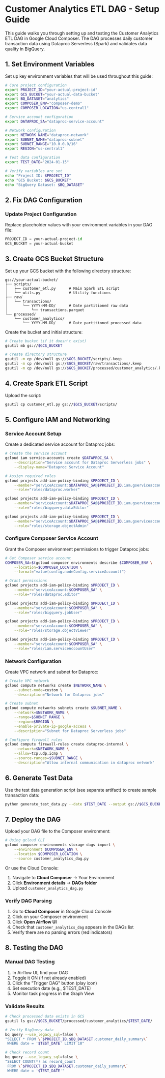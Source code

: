 # Customer Analytics ETL DAG - Setup Guide

This guide walks you through setting up and testing the Customer Analytics ETL DAG in Google Cloud Composer. The DAG processes daily customer transaction data using Dataproc Serverless (Spark) and validates data quality in BigQuery.

## 1. Set Environment Variables

Set up key environment variables that will be used throughout this guide:

```bash
# Core project configuration
export PROJECT_ID="your-actual-project-id"
export GCS_BUCKET="your-actual-data-bucket"
export BQ_DATASET="analytics"
export COMPOSER_ENV="composer-demo"
export COMPOSER_LOCATION="us-central1"

# Service account configuration
export DATAPROC_SA="dataproc-service-account"

# Network configuration
export NETWORK_NAME="dataproc-network"
export SUBNET_NAME="dataproc-subnet"
export SUBNET_RANGE="10.0.0.0/16"
export REGION="us-central1"

# Test data configuration  
export TEST_DATE="2024-01-15"

# Verify variables are set
echo "Project ID: $PROJECT_ID"
echo "GCS Bucket: $GCS_BUCKET"
echo "BigQuery Dataset: $BQ_DATASET"
```

## 2. Fix DAG Configuration

### Update Project Configuration
Replace placeholder values with your environment variables in your DAG file:

```python
PROJECT_ID = your-actual-project-id
GCS_BUCKET = your-actual-bucket
```

## 3. Create GCS Bucket Structure

Set up your GCS bucket with the following directory structure:

```
gs://your-actual-bucket/
├── scripts/
│   ├── customer_etl.py      # Main Spark ETL script
│   └── utils.py             # Utility functions
├── raw/
│   └── transactions/
│       └── YYYY-MM-DD/      # Date partitioned raw data
│           └── transactions.parquet
└── processed/
    └── customer_analytics/
        └── YYYY-MM-DD/      # Date partitioned processed data
```

Create the bucket and initial structure:

```bash
# Create bucket (if it doesn't exist)
gsutil mb gs://$GCS_BUCKET

# Create directory structure
gsutil -m cp /dev/null gs://$GCS_BUCKET/scripts/.keep
gsutil -m cp /dev/null gs://$GCS_BUCKET/raw/transactions/.keep
gsutil -m cp /dev/null gs://$GCS_BUCKET/processed/customer_analytics/.keep
```

## 4. Create Spark ETL Script

Upload the script:

```bash
gsutil cp customer_etl.py gs://$GCS_BUCKET/scripts/
```

## 5. Configure IAM and Networking

### Service Account Setup

Create a dedicated service account for Dataproc jobs:

```bash
# Create the service account
gcloud iam service-accounts create $DATAPROC_SA \
    --description="Service account for Dataproc Serverless jobs" \
    --display-name="Dataproc Service Account"

# Assign required roles
gcloud projects add-iam-policy-binding $PROJECT_ID \
    --member="serviceAccount:$DATAPROC_SA@$PROJECT_ID.iam.gserviceaccount.com" \
    --role="roles/dataproc.worker"

gcloud projects add-iam-policy-binding $PROJECT_ID \
    --member="serviceAccount:$DATAPROC_SA@$PROJECT_ID.iam.gserviceaccount.com" \
    --role="roles/bigquery.dataEditor"

gcloud projects add-iam-policy-binding $PROJECT_ID \
    --member="serviceAccount:$DATAPROC_SA@$PROJECT_ID.iam.gserviceaccount.com" \
    --role="roles/storage.objectAdmin"
```

### Configure Composer Service Account

Grant the Composer environment permissions to trigger Dataproc jobs:

```bash
# Get Composer service account
COMPOSER_SA=$(gcloud composer environments describe $COMPOSER_ENV \
    --location=$COMPOSER_LOCATION \
    --format="value(config.nodeConfig.serviceAccount)")

# Grant permissions
gcloud projects add-iam-policy-binding $PROJECT_ID \
    --member="serviceAccount:$COMPOSER_SA" \
    --role="roles/dataproc.editor"

gcloud projects add-iam-policy-binding $PROJECT_ID \
    --member="serviceAccount:$COMPOSER_SA" \
    --role="roles/bigquery.jobUser"

gcloud projects add-iam-policy-binding $PROJECT_ID \
    --member="serviceAccount:$COMPOSER_SA" \
    --role="roles/storage.objectViewer"

gcloud projects add-iam-policy-binding $PROJECT_ID \
    --member="serviceAccount:$COMPOSER_SA" \
    --role="roles/iam.serviceAccountUser"
```

### Network Configuration

Create VPC network and subnet for Dataproc:

```bash
# Create VPC network
gcloud compute networks create $NETWORK_NAME \
    --subnet-mode=custom \
    --description="Network for Dataproc jobs"

# Create subnet
gcloud compute networks subnets create $SUBNET_NAME \
    --network=$NETWORK_NAME \
    --range=$SUBNET_RANGE \
    --region=$REGION \
    --enable-private-ip-google-access \
    --description="Subnet for Dataproc Serverless jobs"

# Configure firewall rules
gcloud compute firewall-rules create dataproc-internal \
    --network=$NETWORK_NAME \
    --allow=tcp,udp,icmp \
    --source-ranges=$SUBNET_RANGE \
    --description="Allow internal communication in dataproc network"
```

## 6. Generate Test Data

Use the test data generation script (see separate artifact) to create sample transaction data:

```bash
python generate_test_data.py --date $TEST_DATE --output gs://$GCS_BUCKET/raw/transactions/$TEST_DATE/transactions.parquet
```

## 7. Deploy the DAG

Upload your DAG file to the Composer environment:

```bash
# Using gcloud CLI
gcloud composer environments storage dags import \
    --environment $COMPOSER_ENV \
    --location $COMPOSER_LOCATION \
    --source customer_analytics_dag.py
```

Or use the Cloud Console:
1. Navigate to **Cloud Composer** → Your Environment
2. Click **Environment details** → **DAGs folder**
3. Upload `customer_analytics_dag.py`

### Verify DAG Parsing

1. Go to **Cloud Composer** in Google Cloud Console
2. Click on your Composer environment
3. Click **Open Airflow UI**
4. Check that `customer_analytics_dag` appears in the DAGs list
5. Verify there are no parsing errors (red indicators)

## 8. Testing the DAG

### Manual DAG Testing

1. In Airflow UI, find your DAG
2. Toggle it ON (if not already enabled)
3. Click the "Trigger DAG" button (play icon)
4. Set execution date (e.g., $TEST_DATE)
5. Monitor task progress in the Graph View

### Validate Results

```bash
# Check processed data exists in GCS
gsutil ls gs://$GCS_BUCKET/processed/customer_analytics/$TEST_DATE/

# Verify BigQuery data
bq query --use_legacy_sql=false \
"SELECT * FROM \`$PROJECT_ID.$BQ_DATASET.customer_daily_summary\` 
 WHERE date = '$TEST_DATE' LIMIT 10"

# Check record count
bq query --use_legacy_sql=false \
"SELECT COUNT(*) as record_count 
 FROM \`$PROJECT_ID.$BQ_DATASET.customer_daily_summary\` 
 WHERE date = '$TEST_DATE'"
```